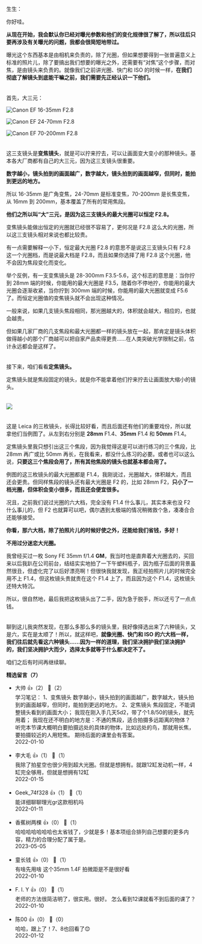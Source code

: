生生：

你好哇。

**从现在开始，我会默认你已经对曝光参数和他们的变化规律很了解了，所以往后只要再涉及有关曝光的问题，我都会很简短地带过。**

曝光这个东西基本是由相机来负责的，除了光圈，但如果想要得到一张普遍意义上标准的照片儿，除了要搞出我们想要的曝光之外，还需要有“对焦”这个步骤，而对焦，是由镜头来负责的。就像我们之前讲光圈、快门和 ISO 的时候一样，**在我们彻底了解镜头到底能干嘛之前，我们需要先正经认识一下他们。**

　  
首先，大三元：

![](https://static001.geekbang.org/resource/image/8e/db/8e21408d98e27d17c01b0a8c4aa8a7db.jpg?wh=1181x577 "Canon EF 16-35mm F2.8")

![](https://static001.geekbang.org/resource/image/cf/7a/cf216b56169719a5f9dfbb853c1bea7a.jpg?wh=1181x577 "Canon EF 24-70mm F2.8")

![](https://static001.geekbang.org/resource/image/42/b8/42e695e3fe546c1eae1be2f482662ab8.jpg?wh=1181x577 "Canon EF 70-200mm F2.8")

　  
这三支镜头是**变焦镜头**，就是可以拧来拧去，可以让画面变大变小的那种镜头。基本各大厂商都有自己的大三元，因为这三支镜头很重要。

**数字越小，镜头拍到的画面越广，数字越大，镜头拍到的画面越窄，但同时，能拍到更远的地方。**

所以 16-35mm 是广角变焦，24-70mm 是标准变焦，70-200mm 是长焦变焦，从 16mm 到 200mm，基本覆盖了所有的常用焦段。

**他们之所以叫“大”三元，是因为这三支镜头的最大光圈可以恒定 F2.8。**

变焦镜头能做出恒定的光圈就已经很不容易了，更何况是 F2.8 这么大的光圈，所以这三支镜头相对来说也都比较贵。

有一点需要解释一小下，恒定最大光圈 F2.8 的意思不是说这三支镜头只有 F2.8 这一个光圈档，而是说最大档是 F2.8，而且如果你选择了用 F2.8 这个光圈，他不会因为焦段变化而变化。

举个反例，有一支变焦镜头是 28-300mm F3.5-5.6，这个标志的意思是：当你拧到 28mm 端的时候，你能用的最大光圈是 F3.5，随着你不停地拧，你能用的最大光圈会逐渐收紧，当你拧到 300mm 端的时候，你能用的最大光圈就变成 F5.6 了。而恒定光圈值的变焦镜头就不会出现这种情况。

一般来说，如果几支镜头焦段相同，那光圈越大的，体积就会越大，相应的，也就会越贵。

但如果几家厂商的几支焦段和最大光圈都一样的镜头放在一起，那肯定是镜头体积做得越小的那个厂商越可以把自家产品卖得更贵……在人类突破光学限制之前，估计永远都会是这样了。

　  
接下来，咱们看看**定焦镜头。**

定焦镜头就是焦段固定的镜头，就是你不能拿着他们拧来拧去让画面放大缩小的镜头。  
　

![](https://static001.geekbang.org/resource/image/00/3a/004d8f93b1b87e183682d825a9965c3a.jpg?wh=1710x640)

　  
这是 Leica 的三枚镜头，长得比较好看，而且后面还有他们的重要戏份，所以就拿他们当例图了。从左到右分别是 **28mm** F1.4、**35mm** F1.4 和 **50mm** F1.4。

定焦镜头里我只想引出这三个焦段，因为我觉得这是可以进行练习的三个焦段，比 28mm 再广或比 50mm 再长，在我看来，都没什么练习的必要。或者也可以这么说，**只要这三个焦段会用了，所有其他焦段的镜头也就基本都会用了。**

例图的这三枚镜头的最大光圈都是 F1.4，我刚说过，光圈越大，体积越大，而且还会更贵。但同样焦段的镜头还有最大光圈是 F2 的，比如 28mm F2，**只小了一档光圈，但体积会变小很多，而且还会便宜很多。**

况且，之前我们说过光圈的六大档，完全没有 F1.4 什么事儿，其实本来也没 F2 什么事儿的，但 F2 也就算可以吧，偶尔遇到太极端的情况稍微救个急，凑凑合合还能够接受。

**你看，那六大档，除了拍照片儿的时候好使之外，还能给我们省钱，多好！**

**不用过分迷恋大光圈。**

我曾经买过一枚 Sony FE 35mm f/1.4 **GM**，我当时也是直奔着大光圈去的，买回来以后我趴在公司前台，结结实实地拍了一下午塑料瓶子，因为瓶子后面的背景虽然很丑，但虚化完了以后好漂亮啊！但很快我就发现，我正经拍照片儿的时候完全用不上 F1.4，但这枚镜头贵就贵在这个 F1.4 上了，而且因为这个 F1.4，这枚镜头还特大特沉。

所以，很自然地，最后我把这枚镜头出了二手，因为急于脱手，所以还亏了一点点钱。

　  
聊到这儿我突然发现，在那么多那么多的镜头里，我好像择选出来了六种镜头，又是六，实在是太顺了！所以，就这样吧，**就像光圈、快门和 ISO 的六大档一样，我们往后就先看这六种镜头……因为一样的道理，我们坚决拥护我们坚决拥护的，我们坚决拥护大而少，选择太多就等于什么都决定不了。**

咱们之后有时间再继续聊。
<div><strong>精选留言（7）</strong></div><ul>
<li><span>大帅</span> 👍（2） 💬（2）<div>学习笔记：
1、变焦镜头
数字越小，镜头拍到的画面越广，数字越大，镜头拍到的画面越窄，但同时，能拍到更远的地方。
2、定焦镜头
焦段固定，不能调整镜头看到的画面大小；
我现在刚入手几天5d2，带了个1.8&#47;50的镜头，就先用着；
我现在还不明白的地方是：不通的焦段，适合拍摄多远距离的物体？
听完本节课大概明白要拍摄远处的具体的物体，比如远处的鸟，那就用长焦，要拍摄较近的人用短焦。
期待后面的课里会有答案。</div>2022-01-10</li><br/><li><span>李大毛</span> 👍（1） 💬（1）<div>我除了拍星空也很少用到超大光圈。但就是想拥有。就跟12缸发动机一样，4缸完全够用，但就是想拥有12缸</div>2022-01-15</li><br/><li><span>Geek_74f328</span> 👍（1） 💬（1）<div>能详细聊聊理光gr这款相机吗</div>2022-01-11</li><br/><li><span>香蕉树两棵</span> 👍（0） 💬（1）<div>哈哈哈哈哈哈哈也太省钱了，少就是多！基本项组合排列自己想要的更多内容，精力的合理分配了属于是。</div>2023-05-05</li><br/><li><span>童长钱</span> 👍（0） 💬（1）<div>有啥先用啥 这个35mm 1.4F 拍微距是不是很好看</div>2022-01-10</li><br/><li><span>F. l. Y</span> 👍（0） 💬（1）<div>老师的方法很简洁明了，很实用。很好。
怎么看到12课就看不到后面的课了？</div>2022-01-10</li><br/><li><span>陈00</span> 👍（0） 💬（0）<div>哈哈，跟上了！7、8也回看了😊</div>2022-01-12</li><br/>
</ul>